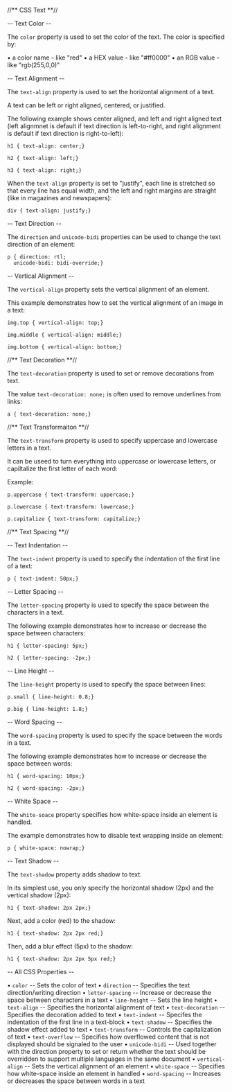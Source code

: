 //** CSS Text **//

-- Text Color --

The `color` property is used to set the color of the text. The color is specified by:

• a color name - like "red"
• a HEX value - like "#ff0000"
• an RGB value - like "rgb(255,0,0)"

-- Text Alignment --

The `text-align` property is used to set the horizontal alignment of a text.

A text can be left or right aligned, centered, or justified.

The following example shows center aligned, and left and right aligned text (left alignmnet is default if text direction is left-to-right, and right alignment is default if text direction is right-to-left):

```
h1 { text-align: center;}  
  
h2 { text-align: left;}  
  
h3 { text-align: right;}
```

When the `text-align` property is set to "justify", each line is stretched so that every line has equal width, and the left and right margins are straight (like in magazines and newspapers):

`div { text-align: justify;}`

-- Text Direction --

The `direction` and `unicode-bidi` properties can be used to change the text direction of an element:

```
p { direction: rtl;  
  unicode-bidi: bidi-override;}
```

-- Vertical Alignment --

The `vertical-align` property sets the vertical alignment of an element.

This example demonstrates how to set the vertical alignment of an image in a text:

```
img.top { vertical-align: top;}  
  
img.middle { vertical-align: middle;}  
  
img.bottom { vertical-align: bottom;}
```

//** Text Decoration **//

The `text-decoration` property is used to set or remove decorations from text.

The value `text-decoration: none;` is often used to remove underlines from links:

`a { text-decoration: none;}`

//** Text Transformaiton **//

The `text-transform` property is used to specify uppercase and lowercase letters in a text.

It can be useed to turn everything into uppercase or lowercase letters, or capiltalize the first letter of each word:

Example:

```
p.uppercase { text-transform: uppercase;}  
  
p.lowercase { text-transform: lowercase;}  
  
p.capitalize { text-transform: capitalize;}
```

//** Text Spacing **//

-- Text Indentation --

The `text-indent` property is used to specify the indentation of the first line of a text:

`p { text-indent: 50px;}`

-- Letter Spacing --

The `letter-spacing` property is used to specify the space between the characters in a text.

The following example demonstrates how to increase or decrease the space between characters:

```
h1 { letter-spacing: 5px;}  
  
h2 { letter-spacing: -2px;}
```

-- Line Height --

The `line-height` property is used to specify the space between lines:

```
p.small { line-height: 0.8;}  
  
p.big { line-height: 1.8;}
```

-- Word Spacing --

The `word-spacing` property is used to specify the space between the words in a text.

The following example demonstrates how to increase or decrease the space between words:

```
h1 { word-spacing: 10px;}  
  
h2 { word-spacing: -2px;}
```

-- White Space --

The `white-soace` property specifies how white-space inside an element is handled.

The example demonstrates how to disable text wrapping inside an element:

`p { white-space: nowrap;}`

-- Text Shadow --

The `text-shadow` property adds shadow to text.

In its simplest use, you only specify the horizontal shadow (2px) and the vertical shadow (2px):

`h1 { text-shadow: 2px 2px;}`

Next, add a color (red) to the shadow:

`h1 { text-shadow: 2px 2px red;}`

Then, add a blur effect (5px) to the shadow:

`h1 { text-shadow: 2px 2px 5px red;}`

-- All CSS Properties --

• `color` -- Sets the color of text
• `direction` -- Specifies the text direction/writing direction
• `letter-spacing` -- Increase or decrease the space between characters in a text
• `line-height` -- Sets the line height
• `text-align` -- Specifies the horizontal alignment of text
• `text-decoration` -- Specifies the decoration added to text
• `text-indent` -- Specifes the indentation of the first line in a text-block
• `text-shadow` -- Specifies the shadow effect added to text
• `text-transform` -- Controls the capitalization of text
• `text-overflow` -- Specifies how overflowed content that is not displayed should be signaled to the user
• `unicode-bidi` -- Used together with the direction property to set or return whether the text should be overridden to support multiple languages in the same document
• `vertical-align` -- Sets the vertical alignment of an element
• `white-space` -- Specifies how white-space inside an element in handled
• `word-spacing` -- Increases or decreases the space between words in a text